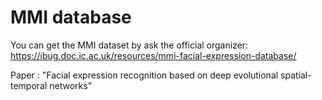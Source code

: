 # MMI database

You can get the MMI dataset by ask the official organizer: https://ibug.doc.ic.ac.uk/resources/mmi-facial-expression-database/


Paper
: "Facial expression recognition based on deep evolutional spatial-temporal networks"
